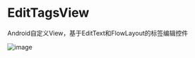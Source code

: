# EditTagsView
Android自定义View，基于EditText和FlowLayout的标签编辑控件

![image](https://raw.githubusercontent.com/lijianhy/EditTagsView/master/397F1B6D-5FD7-493B-A0F0-9969EAE41FEA.png)
